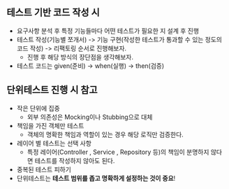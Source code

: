 ## 테스트 기반 코드 작성 시
- 요구사항 분석 후 특정 기능들마다 어떤 테스트가 필요한 지 설계 후 진행
- 테스트 작성(기능별 쪼개서) -> 기능 구현(작성한 테스트가 통과할 수 있는 정도의 코드 작성) -> 리팩토링 순서로 진행해보자.
  - 진행 후 해당 방식의 장단점을 생각해보자.
- 테스트 코드는 given(준비) -> when(실행) -> then(검증)

## 단위테스트 진행 시 참고
- 작은 단위에 집중
  - 외부 의존성은 Mocking이나 Stubbing으로 대체
- 책임을 가진 객체만 테스트
  - 객체의 명확한 책임과 역할이 있는 경우 해당 로직만 검증한다.
- 레이어 별 테스트는 선택 사항
  - 특정 레이어(Controller , Service , Repository 등)의 책임이 분명하지 않다면 테스트를 작성하지 않아도 된다.
- 중복된 테스트 피하기
- 단위테스트는 **테스트 범위를 좁고 명확하게 설정하는 것이 중요**!